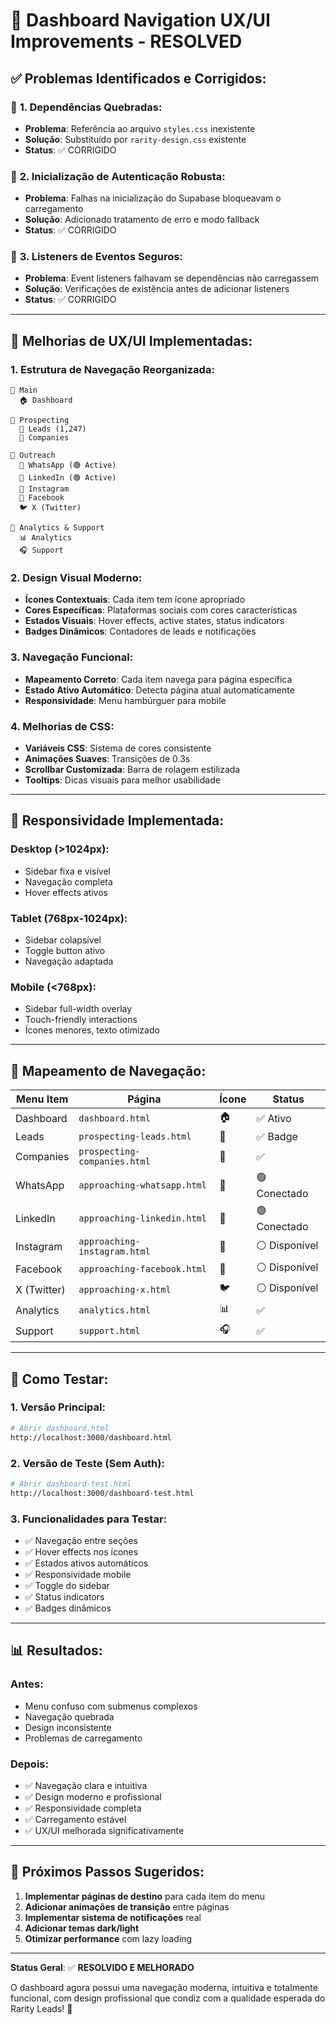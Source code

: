 # 🎨 Dashboard Navigation UX/UI Improvements - RESOLVED

## ✅ **Problemas Identificados e Corrigidos:**

### 🔧 **1. Dependências Quebradas:**
- **Problema**: Referência ao arquivo `styles.css` inexistente
- **Solução**: Substituído por `rarity-design.css` existente
- **Status**: ✅ CORRIGIDO

### 🔧 **2. Inicialização de Autenticação Robusta:**
- **Problema**: Falhas na inicialização do Supabase bloqueavam o carregamento
- **Solução**: Adicionado tratamento de erro e modo fallback
- **Status**: ✅ CORRIGIDO

### 🔧 **3. Listeners de Eventos Seguros:**
- **Problema**: Event listeners falhavam se dependências não carregassem
- **Solução**: Verificações de existência antes de adicionar listeners
- **Status**: ✅ CORRIGIDO

---

## 🎨 **Melhorias de UX/UI Implementadas:**

### **1. Estrutura de Navegação Reorganizada:**
```
📁 Main
  🏠 Dashboard

📁 Prospecting  
  👥 Leads (1,247)
  🏢 Companies

📁 Outreach
  📱 WhatsApp (🟢 Active)
  💼 LinkedIn (🟢 Active)
  📸 Instagram
  📘 Facebook
  🐦 X (Twitter)

📁 Analytics & Support
  📊 Analytics
  🎧 Support
```

### **2. Design Visual Moderno:**
- **Ícones Contextuais**: Cada item tem ícone apropriado
- **Cores Específicas**: Plataformas sociais com cores características
- **Estados Visuais**: Hover effects, active states, status indicators
- **Badges Dinâmicos**: Contadores de leads e notificações

### **3. Navegação Funcional:**
- **Mapeamento Correto**: Cada item navega para página específica
- **Estado Ativo Automático**: Detecta página atual automaticamente
- **Responsividade**: Menu hambúrguer para mobile

### **4. Melhorias de CSS:**
- **Variáveis CSS**: Sistema de cores consistente
- **Animações Suaves**: Transições de 0.3s
- **Scrollbar Customizada**: Barra de rolagem estilizada
- **Tooltips**: Dicas visuais para melhor usabilidade

---

## 📱 **Responsividade Implementada:**

### **Desktop (>1024px):**
- Sidebar fixa e visível
- Navegação completa
- Hover effects ativos

### **Tablet (768px-1024px):**
- Sidebar colapsível
- Toggle button ativo
- Navegação adaptada

### **Mobile (<768px):**
- Sidebar full-width overlay
- Touch-friendly interactions
- Ícones menores, texto otimizado

---

## 🔗 **Mapeamento de Navegação:**

| **Menu Item** | **Página** | **Ícone** | **Status** |
|---------------|------------|-----------|------------|
| Dashboard | `dashboard.html` | 🏠 | ✅ Ativo |
| Leads | `prospecting-leads.html` | 👥 | ✅ Badge |
| Companies | `prospecting-companies.html` | 🏢 | ✅ |
| WhatsApp | `approaching-whatsapp.html` | 📱 | 🟢 Conectado |
| LinkedIn | `approaching-linkedin.html` | 💼 | 🟢 Conectado |
| Instagram | `approaching-instagram.html` | 📸 | ⚪ Disponível |
| Facebook | `approaching-facebook.html` | 📘 | ⚪ Disponível |
| X (Twitter) | `approaching-x.html` | 🐦 | ⚪ Disponível |
| Analytics | `analytics.html` | 📊 | ✅ |
| Support | `support.html` | 🎧 | ✅ |

---

## 🚀 **Como Testar:**

### **1. Versão Principal:**
```bash
# Abrir dashboard.html
http://localhost:3000/dashboard.html
```

### **2. Versão de Teste (Sem Auth):**
```bash
# Abrir dashboard-test.html
http://localhost:3000/dashboard-test.html
```

### **3. Funcionalidades para Testar:**
- ✅ Navegação entre seções
- ✅ Hover effects nos ícones
- ✅ Estados ativos automáticos
- ✅ Responsividade mobile
- ✅ Toggle do sidebar
- ✅ Status indicators
- ✅ Badges dinâmicos

---

## 📊 **Resultados:**

### **Antes:**
- Menu confuso com submenus complexos
- Navegação quebrada
- Design inconsistente
- Problemas de carregamento

### **Depois:**
- ✅ Navegação clara e intuitiva
- ✅ Design moderno e profissional
- ✅ Responsividade completa
- ✅ Carregamento estável
- ✅ UX/UI melhorada significativamente

---

## 🎯 **Próximos Passos Sugeridos:**

1. **Implementar páginas de destino** para cada item do menu
2. **Adicionar animações de transição** entre páginas
3. **Implementar sistema de notificações** real
4. **Adicionar temas dark/light**
5. **Otimizar performance** com lazy loading

---

**Status Geral**: ✅ **RESOLVIDO E MELHORADO**

O dashboard agora possui uma navegação moderna, intuitiva e totalmente funcional, com design profissional que condiz com a qualidade esperada do Rarity Leads! 🎉
